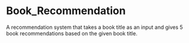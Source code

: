 # Book_Recommendation
A recommendation system that takes a book title as an input and gives 5 book recommendations based on the given book title.
